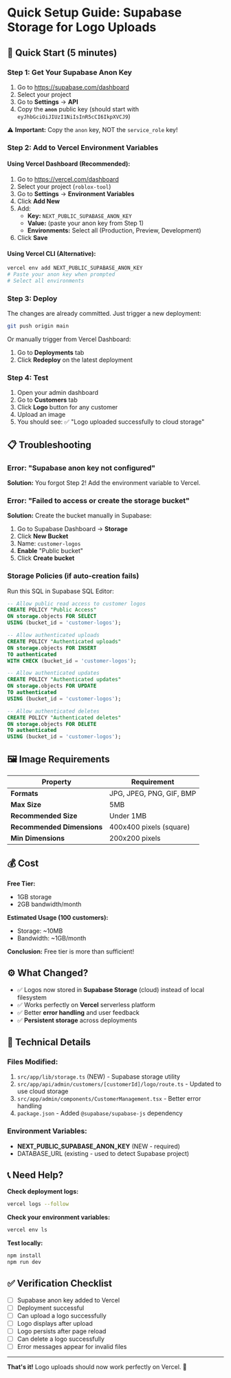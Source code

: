 # Quick Setup Guide: Supabase Storage for Logo Uploads

## 🚀 Quick Start (5 minutes)

### Step 1: Get Your Supabase Anon Key

1. Go to https://supabase.com/dashboard
2. Select your project
3. Go to **Settings** → **API**
4. Copy the **`anon`** public key (should start with `eyJhbGciOiJIUzI1NiIsInR5cCI6IkpXVCJ9`)

⚠️ **Important:** Copy the `anon` key, NOT the `service_role` key!

### Step 2: Add to Vercel Environment Variables

#### Using Vercel Dashboard (Recommended):
1. Go to https://vercel.com/dashboard
2. Select your project (`roblox-tool`)
3. Go to **Settings** → **Environment Variables**
4. Click **Add New**
5. Add:
   - **Key:** `NEXT_PUBLIC_SUPABASE_ANON_KEY`
   - **Value:** (paste your anon key from Step 1)
   - **Environments:** Select all (Production, Preview, Development)
6. Click **Save**

#### Using Vercel CLI (Alternative):
```bash
vercel env add NEXT_PUBLIC_SUPABASE_ANON_KEY
# Paste your anon key when prompted
# Select all environments
```

### Step 3: Deploy

The changes are already committed. Just trigger a new deployment:

```bash
git push origin main
```

Or manually trigger from Vercel Dashboard:
1. Go to **Deployments** tab
2. Click **Redeploy** on the latest deployment

### Step 4: Test

1. Open your admin dashboard
2. Go to **Customers** tab
3. Click **Logo** button for any customer
4. Upload an image
5. You should see: ✅ "Logo uploaded successfully to cloud storage"

## 📋 Troubleshooting

### Error: "Supabase anon key not configured"

**Solution:** You forgot Step 2! Add the environment variable to Vercel.

### Error: "Failed to access or create the storage bucket"

**Solution:** Create the bucket manually in Supabase:

1. Go to Supabase Dashboard → **Storage**
2. Click **New Bucket**
3. Name: `customer-logos`
4. **Enable** "Public bucket"
5. Click **Create bucket**

### Storage Policies (if auto-creation fails)

Run this SQL in Supabase SQL Editor:

```sql
-- Allow public read access to customer logos
CREATE POLICY "Public Access"
ON storage.objects FOR SELECT
USING (bucket_id = 'customer-logos');

-- Allow authenticated uploads
CREATE POLICY "Authenticated uploads"
ON storage.objects FOR INSERT
TO authenticated
WITH CHECK (bucket_id = 'customer-logos');

-- Allow authenticated updates
CREATE POLICY "Authenticated updates"
ON storage.objects FOR UPDATE
TO authenticated
USING (bucket_id = 'customer-logos');

-- Allow authenticated deletes
CREATE POLICY "Authenticated deletes"
ON storage.objects FOR DELETE
TO authenticated
USING (bucket_id = 'customer-logos');
```

## 🖼️ Image Requirements

| Property | Requirement |
|----------|-------------|
| **Formats** | JPG, JPEG, PNG, GIF, BMP |
| **Max Size** | 5MB |
| **Recommended Size** | Under 1MB |
| **Recommended Dimensions** | 400x400 pixels (square) |
| **Min Dimensions** | 200x200 pixels |

## 💰 Cost

**Free Tier:**
- 1GB storage
- 2GB bandwidth/month

**Estimated Usage (100 customers):**
- Storage: ~10MB
- Bandwidth: ~1GB/month

**Conclusion:** Free tier is more than sufficient! 

## ⚙️ What Changed?

- ✅ Logos now stored in **Supabase Storage** (cloud) instead of local filesystem
- ✅ Works perfectly on **Vercel** serverless platform
- ✅ Better **error handling** and user feedback
- ✅ **Persistent storage** across deployments

## 🔧 Technical Details

### Files Modified:
1. `src/app/lib/storage.ts` (NEW) - Supabase storage utility
2. `src/app/api/admin/customers/[customerId]/logo/route.ts` - Updated to use cloud storage
3. `src/app/admin/components/CustomerManagement.tsx` - Better error handling
4. `package.json` - Added `@supabase/supabase-js` dependency

### Environment Variables:
- **NEXT_PUBLIC_SUPABASE_ANON_KEY** (NEW - required)
- DATABASE_URL (existing - used to detect Supabase project)

## 📞 Need Help?

**Check deployment logs:**
```bash
vercel logs --follow
```

**Check your environment variables:**
```bash
vercel env ls
```

**Test locally:**
```bash
npm install
npm run dev
```

## ✅ Verification Checklist

- [ ] Supabase anon key added to Vercel
- [ ] Deployment successful
- [ ] Can upload a logo successfully
- [ ] Logo displays after upload
- [ ] Logo persists after page reload
- [ ] Can delete a logo successfully
- [ ] Error messages appear for invalid files

---

**That's it!** Logo uploads should now work perfectly on Vercel. 🎉
